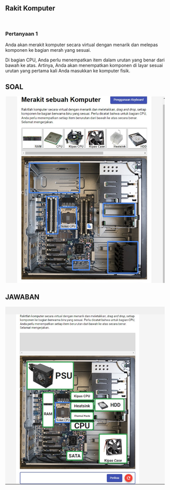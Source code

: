 ## Rakit Komputer

<br>

### Pertanyaan 1

Anda akan merakit komputer secara virtual dengan menarik dan melepas komponen ke bagian merah yang sesuai.

Di bagian CPU, Anda perlu menempatkan item dalam urutan yang benar dari bawah ke atas. Artinya, Anda akan menempatkan komponen di layar sesuai urutan yang pertama kali Anda masukkan ke komputer fisik.

## SOAL 
<img src="https://github.com/rizko-d/google-IT-support-coursera/blob/main/Course%201%20-%20Dasar%20dukungan%20teknis/minggu-ke-2/hardware/final-test-minggu-2/rakit-pc/soal.jpg">
     
<br>

## JAWABAN 
<img src="https://github.com/rizko-d/google-IT-support-coursera/blob/main/Course%201%20-%20Dasar%20dukungan%20teknis/minggu-ke-2/hardware/final-test-minggu-2/rakit-pc/jawaban.jpg">

